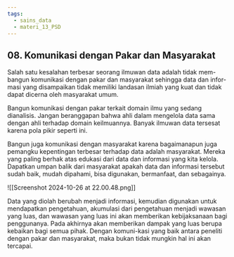 ```yaml
---
tags:
  - sains_data
  - materi_13_PSD
---
```

## 08. Komunikasi dengan Pakar dan Masyarakat

Salah satu kesalahan terbesar seorang ilmuwan data adalah tidak mem-bangun komunikasi dengan pakar dan masyarakat sehingga data dan infor-masi yang disampaikan tidak memiliki landasan ilmiah yang kuat dan tidak dapat dicerna oleh masyarakat umum.

Bangun komunikasi dengan pakar terkait domain ilmu yang sedang dianalisis. Jangan beranggapan bahwa ahli dalam mengelola data sama dengan ahli terhadap domain keilmuannya. Banyak ilmuwan data tersesat karena pola pikir seperti ini.

Bangun juga komunikasi dengan masyarakat karena bagaimanapun juga pemangku kepentingan terbesar terhadap data adalah masyarakat. Mereka yang paling berhak atas edukasi dari data dan informasi yang kita kelola. Dapatkan umpan balik dari masyarakat apakah data dan informasi tersebut sudah baik, mudah dipahami, bisa digunakan, bermanfaat, dan sebagainya.

![[Screenshot 2024-10-26 at 22.00.48.png]]

Data yang diolah berubah menjadi informasi, kemudian digunakan untuk mendapatkan pengetahuan, akumulasi dari pengetahuan menjadi wawasan yang luas, dan wawasan yang luas ini akan memberikan kebijaksanaan bagi penggunanya. Pada akhirnya akan memberikan dampak yang luas berupa kebaikan bagi semua pihak. Dengan komuni-kasi yang baik antara peneliti dengan pakar dan masyarakat, maka bukan tidak mungkin hal ini akan tercapai.